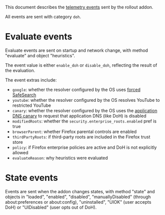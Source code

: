 This document describes the [telemetry events] sent by the rollout addon.

All events are sent with category `doh`.

# Evaluate events

Evaluate events are sent on startup and network change, with method "evaluate" and object "heuristics".

The event value is either `enable_doh` or `disable_doh`, reflecting the result of the evaluation.

The event extras include:
* `google`: whether the resolver configured by the OS uses [forced SafeSearch]
* `youtube`: whether the resolver configured by the OS resolves YouTube to restricted YouTube
* `canary`: whether the resolver configured by the OS uses the [application DNS canary] to request that application DNS (like DoH) is disabled
* `modifiedRoots`: whether the `security.enterprise_roots.enabled` pref is true
* `browserParent`: whether Firefox parental controls are enabled
* `thirdPartyRoots`: if third-party roots are included in the Firefox trust store
* `policy`: if Firefox enterprise policies are active and DoH is not explicitly allowed
* `evaluateReason`: why heuristics were evaluated

# State events


Events are sent when the addon changes states, with method "state" and
objects in "loaded", "enabled", "disabled",
"manuallyDisabled" (through about:preferences or about:config), "uninstalled",
"UIOK" (user accepts DoH) or "UIDisabled" (user opts out of DoH).

[application DNS canary]: https://support.mozilla.org/en-US/kb/canary-domain-use-application-dnsnet
[forced SafeSearch]: https://support.google.com/websearch/answer/186669?hl=en
[telemetry events]: https://firefox-source-docs.mozilla.org/toolkit/components/telemetry/collection/events.html
